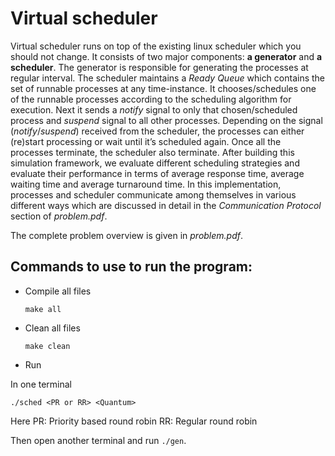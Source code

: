 # Virtual scheduler
Virtual scheduler runs on top of the existing linux scheduler which you should not change. It consists of two major
components: **a generator** and **a scheduler**. The generator is responsible for generating the
processes at regular interval. The scheduler maintains a *Ready Queue* which contains the
set of runnable processes at any time-instance. It chooses/schedules one of the runnable
processes according to the scheduling algorithm for execution. Next it sends a *notify* signal
to only that chosen/scheduled process and *suspend* signal to all other processes.
Depending on the signal (*notify*/*suspend*) received from the scheduler, the processes can
either (re)start processing or wait until it’s scheduled again. Once all the processes
terminate, the scheduler also terminate. After building this simulation framework, we evaluate different scheduling strategies
and evaluate their performance in terms of average response time, average waiting time and
average turnaround time. In this implementation, processes and scheduler communicate among themselves in various
different ways which are discussed in detail in the *Communication Protocol* section of *problem.pdf*.


The complete problem overview is given in *problem.pdf*.


Commands to use to run the program:
-----------------------------------
* Compile all files

  ```
  make all
  ```

* Clean all files

  ```
  make clean
  ```

* Run

In one terminal
  ```
  ./sched <PR or RR> <Quantum>
  ```
Here 
PR: Priority based round robin
RR: Regular round robin

Then open another terminal and run ```./gen```.
